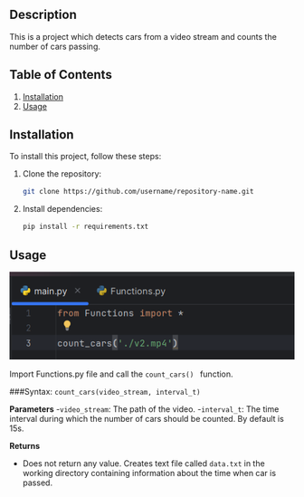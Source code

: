 ## Description
This is a project which detects cars from a video stream and counts the number of cars passing.

## Table of Contents
1. [Installation](#installation)
2. [Usage](#usage)


## Installation

To install this project, follow these steps:

1. Clone the repository:
   ```bash
   git clone https://github.com/username/repository-name.git
   ```

2. Install dependencies:
   ```bash
   pip install -r requirements.txt
   ```
## Usage

![How to use the function](assets/usage.png)

Import Functions.py file and call the `count_cars() ` function.

###Syntax: `count_cars(video_stream, interval_t)`

**Parameters**
-`video_stream`: The path of the video.
-`interval_t`: The time interval during which the number of cars should be counted. By default is 15s.

**Returns**
- Does not return any value. Creates text file called `data.txt` in the working directory containing information about the time when car is passed.

